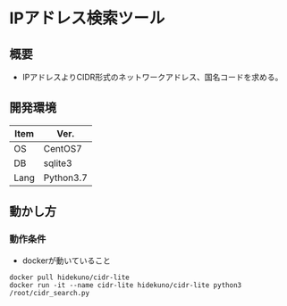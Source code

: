 IPアドレス検索ツール
=================

## 概要
- IPアドレスよりCIDR形式のネットワークアドレス、国名コードを求める。

## 開発環境
| Item   | Ver. |
|--------|--------|
| OS     | CentOS7 |
| DB     | sqlite3 |
| Lang   | Python3.7|

## 動かし方
### 動作条件
- dockerが動いていること

```
docker pull hidekuno/cidr-lite
docker run -it --name cidr-lite hidekuno/cidr-lite python3 /root/cidr_search.py
```

